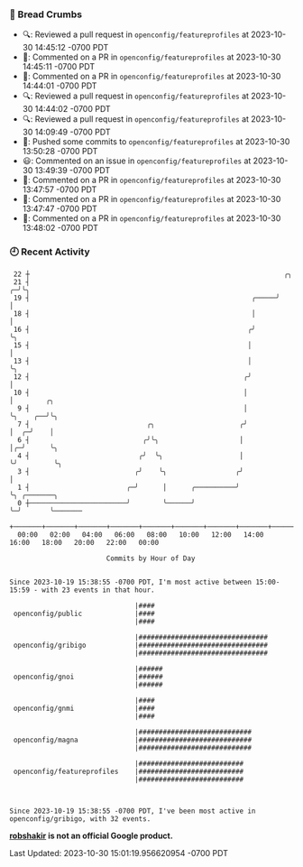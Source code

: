 ### 🍞 Bread Crumbs

 * 🔍: Reviewed a pull request in  `openconfig/featureprofiles` at 2023-10-30 14:45:12 -0700 PDT
 * 💬: Commented on a PR in  `openconfig/featureprofiles` at 2023-10-30 14:45:11 -0700 PDT
 * 💬: Commented on a PR in  `openconfig/featureprofiles` at 2023-10-30 14:44:01 -0700 PDT
 * 🔍: Reviewed a pull request in  `openconfig/featureprofiles` at 2023-10-30 14:44:02 -0700 PDT
 * 🔍: Reviewed a pull request in  `openconfig/featureprofiles` at 2023-10-30 14:09:49 -0700 PDT
 * 🚢: Pushed some commits to `openconfig/featureprofiles` at 2023-10-30 13:50:28 -0700 PDT
 * 😃: Commented on an issue in `openconfig/featureprofiles` at 2023-10-30 13:49:39 -0700 PDT
 * 💬: Commented on a PR in  `openconfig/featureprofiles` at 2023-10-30 13:47:57 -0700 PDT
 * 💬: Commented on a PR in  `openconfig/featureprofiles` at 2023-10-30 13:47:47 -0700 PDT
 * 💬: Commented on a PR in  `openconfig/featureprofiles` at 2023-10-30 13:48:02 -0700 PDT

### 🕘 Recent Activity
```
 22 ┼                                                               ╭╮
 21 ┤                                                             ╭─╯╰╮
 19 ┤                                                       ╭─────╯   │
 18 ┤                                                       │         │
 16 ┤                                                      ╭╯         ╰╮
 15 ┤                                                      │           │
 13 ┤                                                      │           ╰╮
 12 ┤                                                     ╭╯            │
 10 ┤                                                     │             │        ╭╮
  9 ┤                                                     │             ╰╮    ╭──╯╰╮
  7 ┤                             ╭╮                     ╭╯              │  ╭─╯    │
  6 ┤                            ╭╯╰╮                    │               │╭─╯      ╰╮
  4 ┤                           ╭╯  ╰╮                   │               ╰╯         ╰╮
  3 ┤                          ╭╯    ╰╮                 ╭╯                           │
  1 ┤                        ╭─╯      │      ╭──────────╯                            ╰╮ ╭───────╮
  0 ┼────────────────────────╯        ╰──────╯                                        ╰─╯       ╰───────
    +───────+───────+───────+───────+───────+───────+───────+───────+───────+───────+───────+───────+────
  00:00   02:00   04:00   06:00   08:00   10:00   12:00   14:00   16:00   18:00   20:00   22:00   00:00   

						Commits by Hour of Day


Since 2023-10-19 15:38:55 -0700 PDT, I'm most active between 15:00-15:59 - with 23 events in that hour.

```



```
                               |####
 openconfig/public             |####
                               |####

                               |################################
 openconfig/gribigo            |################################
                               |################################

                               |######
 openconfig/gnoi               |######
                               |######

                               |####
 openconfig/gnmi               |####
                               |####

                               |############################
 openconfig/magna              |############################
                               |############################

                               |##########################
 openconfig/featureprofiles    |##########################
                               |##########################



Since 2023-10-19 15:38:55 -0700 PDT, I've been most active in openconfig/gribigo, with 32 events.

```
**[robshakir](mailto:robjs@google.com) is not an official Google product.**  


Last Updated: 2023-10-30 15:01:19.956620954 -0700 PDT
